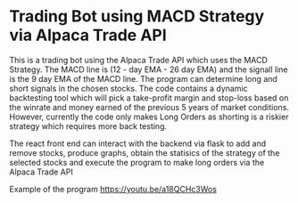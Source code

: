 # Trading Bot using MACD Strategy via Alpaca Trade API
This is a trading bot using the Alpaca Trade API which uses the MACD Strategy.
The MACD line is (12 - day EMA - 26 day EMA) and the signall line is the 9 day EMA of the MACD line.
The program can determine long and short signals in the chosen stocks. The code contains a dynamic backtesting tool which will pick a take-profit margin and stop-loss based on the winrate and money earned of the previous 5 years of market conditions. However, currently the code only makes Long Orders as shorting is a riskier strategy which requires more back testing.

The react front end can interact with the backend via flask to add and remove stocks, produce graphs, obtain the statisics of the strategy of the selected stocks and execute the program to make long orders via the Alpaca Trade API

Example of the program
https://youtu.be/a18QCHc3Wos
